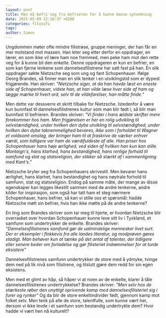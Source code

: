 ```yaml
---
layout: post
title: Man må befri seg fra befrieren for å kunne danne nytenkning
date: 2025-05-09 12:18:37 +0200
categories: filosofi
tags: 
author: Simon
---
```

Ungdommen møter ofte mindre filistrøse, gruppe meninger, der han får en mer motstand mot massen. Han leter seg etter derfor en oppdrager, en lærer, en som ikke vil lære ham noe fremmed, men peke ham mot den rette veg for å kunne bli den enkelte.  Denne oppdrageren er kun en befrier, en som kan fjerne lenkene som dannelsesfilistrene har satt fast på han. En slik oppdrager søkte Nietzsche seg som ung og fant Schopenhauer. Ifølge Georg Brandes, så finner man en slik tenker i en utviklingstid som er dypest frigjørende. Han skriver: *"Nietzsche siger, at da han havde læst en eneste side af Schopenhauer, vidste han, at han vilde læse hver side af ham og lægge mærke til hvert ord, selv til de vildefarelser, han måtte finde."* 

Men dette var dessverre et skritt tilbake for Nietzsche. Istedenfor å være kun bunnfast til dannelsesfilistrenes kultur som man blir født i, så blir man bunnfast til befrieren. Brandes skriver: *"Vi finder i hans ældste skrifter mere forekommer hos ham. Men frigjørelsen er her en rolig udvikling til selvstændighed, under hvilken den dybe utvikling til selvstændighed, under hvilken den dybe taknemmelighed bevares, ikke som i forholdet til Wagner et voldsomt omslag, der bringer ham til at fraskrive de værker enhver værdi, som tidligere var ham de værdifuldeste af alle. Han priser hos Schopenhauer hans høje ærlighed, ved siden af hvilken han kun kan stille Montaign's, hans klarhed, hans bestandighed, hans renlige forhold til samfund og stat og statsreligion, der stikker så stærkt af i sammenligning med Kant's."*

Nietzsche bryter seg fra Schopenhauers skrivestil.  Men bevarer hans ærlighet, hans klarhet, hans bestandighet og hans nøytrale forhold til samfunn, stat og statsreligion. Endog på samme måte, der mange av disse egenskaper kan legges likestilt sammen med de andre tenkerne, andre kilder for inspirasjon, som også har tatt ham et steg nærmere Schopenhauer, hans befrier, så kan vi stille oss et spørsmål: hadde Nietzsche møtt sin befrier, hvis han ikke møtte på de andre tenkerne?

En ting som Brandes skriver som tar meg til hjerte, er hvordan Nietzsche blir overrasket over hvordan Schopenhauer kunne leve sitt liv i Tyskland, et samfunn som undertrykker de enkelte. Brandes skriver: *"Dannelsesfilistrenes samfund gør de ualmindelige mennesker livet surt. Der er eksempler i flokkevis fra alle landes literatur, og modprøven gøres stadigt. Man behøver kun at tænke på det antal af talenter, der tidligere eller senere beder om forladelse og gør filisteriet indrømmelser for at turde eksistere"*

Dannelsesfilistrenes samfunn undertrykker de store med å ydmyke, tvinge dem ned på lik nivå som filistrene, og tilslutt gjøre dem redd for sin egen eksistens. 

Men med et glimt av håp, så håper vi at noen av de enkelte, klarer å tåle dannelsesfilistrenes undertrykkelse? Brandes skriver: *"Men selv hos de stærkeste røber den unyttigt oprivende kamp med dannelsesfilisteriet sig i furer og rynker"* Og da blir de store enkeltindivider født, gjennom kamp mot folket selv. Men tenk på alle de store, talentfulle, som kunne vært her, dersom vi ikke levde i et samfunn som bestandig undertrykte dem? Hvor hadde vi vært hen nå kulturelt?

